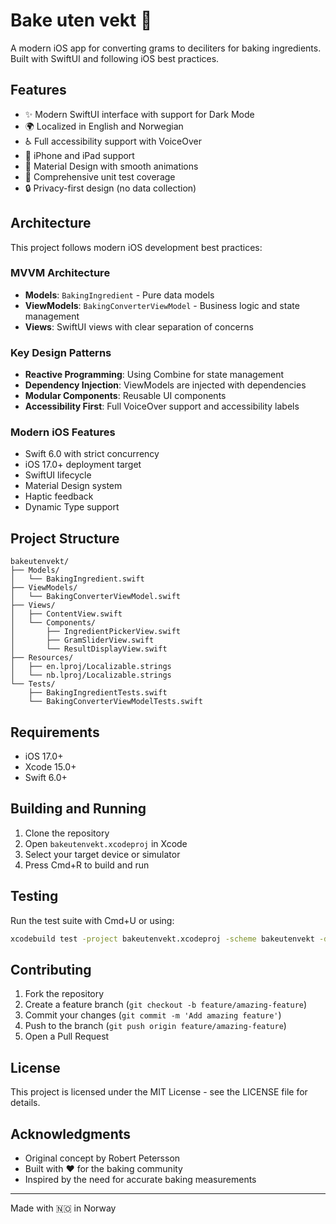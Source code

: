 # Bake uten vekt 🧁

A modern iOS app for converting grams to deciliters for baking ingredients. Built with SwiftUI and following iOS best practices.

## Features

- ✨ Modern SwiftUI interface with support for Dark Mode
- 🌍 Localized in English and Norwegian
- ♿ Full accessibility support with VoiceOver
- 📱 iPhone and iPad support
- 🎨 Material Design with smooth animations
- 🧪 Comprehensive unit test coverage
- 🔒 Privacy-first design (no data collection)

## Architecture

This project follows modern iOS development best practices:

### MVVM Architecture
- **Models**: `BakingIngredient` - Pure data models
- **ViewModels**: `BakingConverterViewModel` - Business logic and state management
- **Views**: SwiftUI views with clear separation of concerns

### Key Design Patterns
- **Reactive Programming**: Using Combine for state management
- **Dependency Injection**: ViewModels are injected with dependencies
- **Modular Components**: Reusable UI components
- **Accessibility First**: Full VoiceOver support and accessibility labels

### Modern iOS Features
- Swift 6.0 with strict concurrency
- iOS 17.0+ deployment target
- SwiftUI lifecycle
- Material Design system
- Haptic feedback
- Dynamic Type support

## Project Structure

```
bakeutenvekt/
├── Models/
│   └── BakingIngredient.swift
├── ViewModels/
│   └── BakingConverterViewModel.swift
├── Views/
│   ├── ContentView.swift
│   └── Components/
│       ├── IngredientPickerView.swift
│       ├── GramSliderView.swift
│       └── ResultDisplayView.swift
├── Resources/
│   ├── en.lproj/Localizable.strings
│   └── nb.lproj/Localizable.strings
└── Tests/
    ├── BakingIngredientTests.swift
    └── BakingConverterViewModelTests.swift
```

## Requirements

- iOS 17.0+
- Xcode 15.0+
- Swift 6.0+

## Building and Running

1. Clone the repository
2. Open `bakeutenvekt.xcodeproj` in Xcode
3. Select your target device or simulator
4. Press Cmd+R to build and run

## Testing

Run the test suite with Cmd+U or using:

```bash
xcodebuild test -project bakeutenvekt.xcodeproj -scheme bakeutenvekt -destination 'platform=iOS Simulator,name=iPhone 15'
```

## Contributing

1. Fork the repository
2. Create a feature branch (`git checkout -b feature/amazing-feature`)
3. Commit your changes (`git commit -m 'Add amazing feature'`)
4. Push to the branch (`git push origin feature/amazing-feature`)
5. Open a Pull Request

## License

This project is licensed under the MIT License - see the LICENSE file for details.

## Acknowledgments

- Original concept by Robert Petersson
- Built with ❤️ for the baking community
- Inspired by the need for accurate baking measurements

---

Made with 🇳🇴 in Norway
